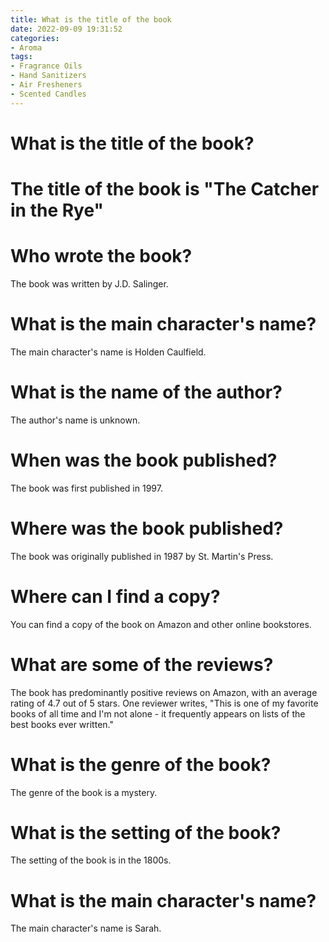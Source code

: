 ```yaml
---
title: What is the title of the book
date: 2022-09-09 19:31:52
categories:
- Aroma
tags:
- Fragrance Oils
- Hand Sanitizers
- Air Fresheners
- Scented Candles
---
```



#  What is the title of the book?

# The title of the book is "The Catcher in the Rye"

# Who wrote the book?

The book was written by J.D. Salinger.

# What is the main character's name?

The main character's name is Holden Caulfield.

#  What is the name of the author?

The author's name is unknown.

#  When was the book published?

The book was first published in 1997.

#  Where was the book published?

The book was originally published in 1987 by St. Martin's Press.

# Where can I find a copy?

You can find a copy of the book on Amazon and other online bookstores.

# What are some of the reviews?

The book has predominantly positive reviews on Amazon, with an average rating of 4.7 out of 5 stars. One reviewer writes, "This is one of my favorite books of all time and I'm not alone - it frequently appears on lists of the best books ever written."

#  What is the genre of the book?

The genre of the book is a mystery.

#  What is the setting of the book?

The setting of the book is in the 1800s.

#  What is the main character's name?

The main character's name is Sarah.